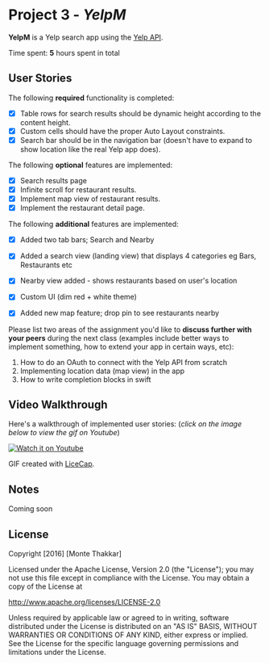 # Project 3 - *YelpM*

**YelpM** is a Yelp search app using the [Yelp API](http://www.yelp.com/developers/documentation/v2/search_api).

Time spent: **5** hours spent in total

## User Stories

The following **required** functionality is completed:

- [x] Table rows for search results should be dynamic height according to the content height.
- [x] Custom cells should have the proper Auto Layout constraints.
- [x] Search bar should be in the navigation bar (doesn't have to expand to show location like the real Yelp app does).

The following **optional** features are implemented:

- [x] Search results page
- [x] Infinite scroll for restaurant results.
- [x] Implement map view of restaurant results.
- [x] Implement the restaurant detail page.

The following **additional** features are implemented:

- [x] Added two tab bars; Search and Nearby
- [x] Added a search view (landing view) that displays 4 categories eg Bars, Restaurants etc
- [x] Nearby view added - shows restaurants based on user's location
- [x] Custom UI (dim red + white theme)
- [x] Added new map feature; drop pin to see restaurants nearby


Please list two areas of the assignment you'd like to **discuss further with your peers** during the next class (examples include better ways to implement something, how to extend your app in certain ways, etc):

1. How to do an OAuth to connect with the Yelp API from scratch
2. Implementing location data (map view) in the app
3. How to write completion blocks in swift

## Video Walkthrough 

Here's a walkthrough of implemented user stories: (*click on the image below to view the gif on Youtube*)

[![Watch it on Youtube](http://img.youtube.com/vi/1V5I60wnPI0/0.jpg)](https://youtu.be/1V5I60wnPI0)

GIF created with [LiceCap](http://www.cockos.com/licecap/).

## Notes

Coming soon

## License

Copyright [2016] [Monte Thakkar]

Licensed under the Apache License, Version 2.0 (the "License");
you may not use this file except in compliance with the License.
You may obtain a copy of the License at

http://www.apache.org/licenses/LICENSE-2.0

Unless required by applicable law or agreed to in writing, software
distributed under the License is distributed on an "AS IS" BASIS,
WITHOUT WARRANTIES OR CONDITIONS OF ANY KIND, either express or implied.
See the License for the specific language governing permissions and
limitations under the License.

